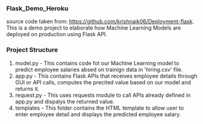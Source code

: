### Flask_Demo_Heroku

source code taken from: https://github.com/krishnaik06/Deployment-flask.
This is a demo project to elaborate how Machine Learning Models are deployed on production using Flask API.

### Project Structure

1. model.py - This contains code fot our Machine Learning model to predict employee salaries absed on trainign data in 'hiring.csv' file.
2. app.py - This contains Flask APIs that receives employee details through GUI or API calls, computes the precited value based on our model and returns it.
3. request.py - This uses requests module to call APIs already defined in app.py and dispalys the returned value.
4. templates - This folder contains the HTML template to allow user to enter employee detail and displays the predicted employee salary.
